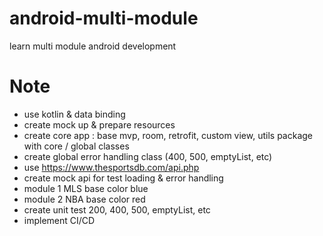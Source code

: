 # android-multi-module
learn multi module android development

# Note
- use kotlin & data binding
- create mock up & prepare resources
- create core app : base mvp, room, retrofit, custom view, utils package with core / global classes
- create global error handling class (400, 500, emptyList, etc)
- use https://www.thesportsdb.com/api.php
- create mock api for test loading & error handling
- module 1 MLS base color blue
- module 2 NBA base color red
- create unit test 200, 400, 500, emptyList, etc
- implement CI/CD
